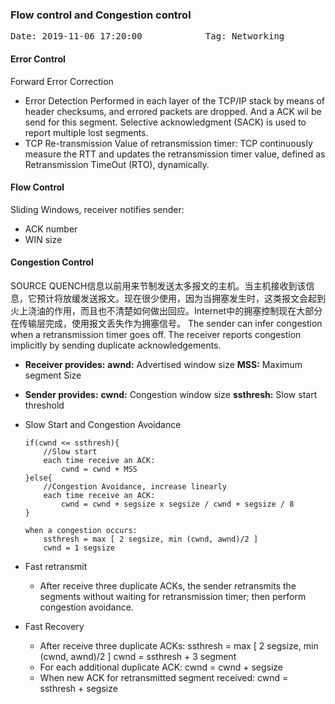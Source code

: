 ### Flow control and Congestion control
<pre>Date: 2019-11-06 17:20:00            Tag: Networking</pre>

#### Error Control

Forward Error Correction

- Error Detection
    Performed in each layer of the TCP/IP stack by means of header checksums, and errored packets are dropped. And a ACK wil be send for this segment.
    Selective acknowledgment (SACK) is used to report multiple lost segments.
- TCP Re-transmission
    Value of retransmission timer: TCP continuously measure the RTT and updates the retransmission timer value, defined as Retransmission TimeOut (RTO), dynamically.

#### Flow Control

Sliding Windows, receiver notifies sender:
- ACK number
- WIN size

#### Congestion Control

SOURCE QUENCH信息以前用来节制发送太多报文的主机。当主机接收到该信息，它预计将放缓发送报文。现在很少使用，因为当拥塞发生时，这类报文会起到火上浇油的作用，而且也不清楚如何做出回应。Internet中的拥塞控制现在大部分在传输层完成，使用报文丢失作为拥塞信号。
The sender can infer congestion when a retransmission timer goes off. 
The receiver reports congestion implicitly by sending duplicate acknowledgements.

- **Receiver provides:**
**awnd:** Advertised window size
**MSS:** Maximum segment Size 
- **Sender provides:**
**cwnd:** Congestion window size
**ssthresh:** Slow start threshold

- Slow Start and Congestion Avoidance
    ```
    if(cwnd <= ssthresh){
        //Slow start
        each time receive an ACK:
            cwnd = cwnd + MSS
    }else{
        //Congestion Avoidance, increase linearly
        each time receive an ACK:
            cwnd = cwnd + segsize x segsize / cwnd + segsize / 8
    }

    when a congestion occurs:
        ssthresh = max [ 2 segsize, min (cwnd, awnd)/2 ]   
        cwnd = 1 segsize 
    ```
- Fast retransmit
    - After receive three duplicate ACKs, the sender retransmits the segments without waiting for retransmission timer; then perform congestion avoidance.
- Fast Recovery
    - After receive three duplicate ACKs:
        ssthresh = max [ 2 segsize, min (cwnd, awnd)/2 ]
        cwnd = ssthresh + 3 segment
    - For each additional duplicate ACK:
        cwnd = cwnd + segsize
    - When new ACK for retransmitted segment received:
        cwnd = ssthresh + segsize
